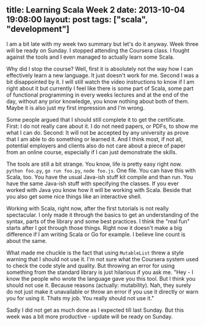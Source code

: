 title: Learning Scala Week 2
date: 2013-10-04 19:08:00
layout: post
tags: ["scala", "development"]
---
I am a bit late with my week two summary but let's do it anyway. Week three will be ready on Sunday. I stopped attending the Coursera class. I fought against the tools and I even managed to actually learn some Scala.
<!--MORE-->

Why did I stop the course? Well, first it is absolutely not the way how I can effectively learn a new language. It just doesn't work for me. Second I was a bit disappointed by it. I will still watch the video instructions to know if I am right about it but currently I feel like there is some part of Scala, some part of functional programming in every weeks lectures and at the end of the day, without any prior knowledge, you know nothing about both of them. Maybe it is also just my first impression and I'm wrong.

Some people argued that I should still complete it to get the certificate. First: I do not really care about it. I do not need papers, or PDFs, to show me what I can do. Second: It will not be accepted by any university as prove that I am able to do something or learned it. And I think most, if not all, potential employers and clients also do not care about a piece of paper from an online course, especially if I can just demonstrate the skills.

The tools are still a bit strange. You know, life is pretty easy right now. `python foo.py`, `go run foo.py`, `node foo.js`. One file. You can have this with Scala, too. You have the usual Java-ish stuff kit compile and than run. You have the same Java-ish stuff with specifying the classes. If you ever worked with Java you know how it will be working with Scala. Beside that you also get some nice things like an interactive shell.

Working with Scala, right now, after the first tutorials is not really spectacular. I only made it through the basics to get an understanding of the syntax, parts of the library and some best practices. I think the "real fun" starts after I got through those things. Right now it doesn't make a big difference if I am writing Scala or Go for example. I believe line count is about the same.

What made me chuckle is the fact that using `MutableList` threw a style warning that I should not use it. I'm not sure what the Coursera system used to check the code style and quality. But throwing an error for using something from the standard library is just hilarious if you ask me. "Hey - I know the people who wrote the language gave you this tool. But I think you should not use it. Because reasons (actually: mutability). Nah, they surely do not just make it unavailable or throw an error if you use it directly or warn you for using it. Thats my job. You really should not use it."

Sadly I did not get as much done as I expected till last Sunday. But this week was a bit more productive - update will be ready on Sunday.